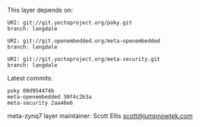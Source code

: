 This layer depends on:

    URI: git://git.yoctoproject.org/poky.git
    branch: langdale

    URI: git://git.openembedded.org/meta-openembedded
    branch: langdale

    URI: git://git.yoctoproject.org/meta-security.git
    branch: langdale

Latest commits:

    poky 08d954474b
    meta-openembedded 30f4c2b3a
    meta-security 2aa48e6

meta-zynq7 layer maintainer: Scott Ellis <scott@jumpnowtek.com>
